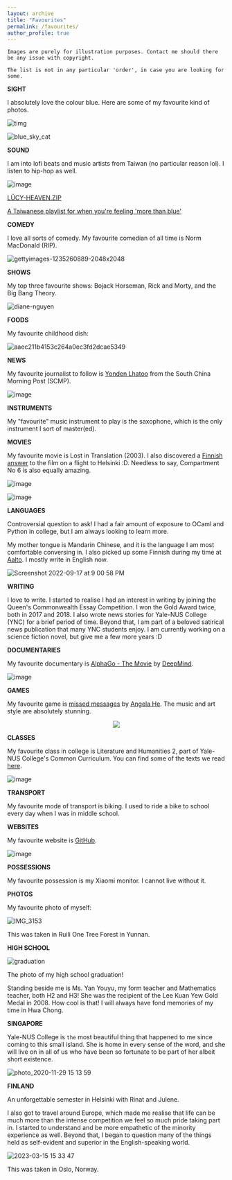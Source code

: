```yaml
---
layout: archive
title: "Favourites"
permalink: /favourites/
author_profile: true
---
```


```Images are purely for illustration purposes. Contact me should there be any issue with copyright.```

```The list is not in any particular 'order', in case you are looking for some.```


**SIGHT**

I absolutely love the colour blue. Here are some of my favourite kind of photos.

![timg](https://user-images.githubusercontent.com/95064358/176353353-8045297a-fe22-4b77-9d56-7780bbd1a95f.jpeg)

![blue_sky_cat](https://user-images.githubusercontent.com/95064358/176353368-981f4ee3-7b19-41b6-9213-93a82dea9f84.jpg)

**SOUND**

I am into lofi beats and music artists from Taiwan (no particular reason lol). I listen to hip-hop as well. 

![image](https://user-images.githubusercontent.com/95064358/178117085-fa587848-4137-4265-8572-4bd90e8c7577.png)

[LÜCY-HEAVEN.ZIP](https://youtu.be/QlAKZ_aaPak)

[A Taiwanese playlist for when you're feeling 'more than blue'](https://www.youtube.com/watch?v=JJ_Otuu5-Oo&list=LL&index=7&ab_channel=gooeygooey)

**COMEDY**

I love all sorts of comedy. My favourite comedian of all time is Norm MacDonald (RIP). 

![gettyimages-1235260889-2048x2048](https://user-images.githubusercontent.com/95064358/176353542-9e2e2d17-7edf-4a49-951a-2fe12b8ca58f.jpeg)

**SHOWS**

My top three favourite shows: Bojack Horseman, Rick and Morty, and the Big Bang Theory.

![diane-nguyen](https://user-images.githubusercontent.com/95064358/176356892-2ad53d6c-79a6-4ef8-b247-f03c2bf31aff.jpeg)

**FOODS**

My favourite childhood dish:

![aaec211b4153c264a0ec3fd2dcae5349](https://user-images.githubusercontent.com/95064358/176357182-41914459-fb77-4630-8ab0-946731cd9c50.png)

**NEWS**

My favourite journalist to follow is [Yonden Lhatoo](https://www.scmp.com/author/yonden-lhatoo) from the South China Morning Post (SCMP). 

![image](https://user-images.githubusercontent.com/95064358/176358251-a67b44bc-52e3-4748-ae5c-2a34606314f8.png)

**INSTRUMENTS**

My "favourite" music instrument to play is the saxophone, which is the only instrument I sort of master(ed).

**MOVIES**

My favourite movie is Lost in Translation (2003). I also discovered a [Finnish answer](https://www.theguardian.com/film/2022/apr/01/juho-kuosmanen-interview-compartment-no-6) to the film on a flight to Helsinki :D. Needless to say, Compartment No 6 is also equally amazing.

![image](https://user-images.githubusercontent.com/95064358/176360511-98944217-9c4f-40bf-8f4b-59060aaca663.png)

![image](https://user-images.githubusercontent.com/95064358/210173521-7a31f77c-fca6-4c7d-94a5-a6a51e65748c.png)


**LANGUAGES**

Controversial question to ask! I had a fair amount of exposure to OCaml and Python in college, but I am always looking to learn more. 

My mother tongue is Mandarin Chinese, and it is the language I am most comfortable conversing in. I also picked up some Finnish during my time at [Aalto](https://www.aalto.fi/fi). I mostly write in English now.

![Screenshot 2022-09-17 at 9 00 58 PM](https://user-images.githubusercontent.com/95064358/190858167-cd3470d8-ea9b-4abe-aa76-91479ab47d9d.png)

**WRITING**

I love to write. I started to realise I had an interest in writing by joining the Queen's Commonwealth Essay Competition. I won the Gold Award twice, both in 2017 and 2018. I also wrote news stories for Yale-NUS College (YNC) for a brief period of time. Beyond that, I am part of a beloved satirical news publication that many YNC students enjoy. I am currently working on a science fiction novel, but give me a few more years :D


**DOCUMENTARIES**

My favourite documentary is [AlphaGo - The Movie](https://youtu.be/WXuK6gekU1Y) by [DeepMind](https://www.deepmind.com/).

![image](https://user-images.githubusercontent.com/95064358/176396886-92a4867d-03a9-4e74-9dc5-161cb1bd69d0.png)

**GAMES**

My favourite game is [missed messages](https://store.steampowered.com/app/812810/missed_messages/) by [Angela He](https://store.steampowered.com/developer/zephyo). The music and art style are absolutely stunning.

<p align="center">
  <img src="https://user-images.githubusercontent.com/95064358/176432360-d2d0723f-e618-4b0f-98f7-e04b18395f21.png" />
</p>

**CLASSES**

My favourite class in college is Literature and Humanities 2, part of Yale-NUS College's Common Curriculum. You can find some of the texts we read [here](https://www.yale-nus.edu.sg/academics/overview/common-curriculum/literature-and-humanities-1-and-2/).

![image](https://user-images.githubusercontent.com/95064358/176435388-a9261b84-fae7-4428-9472-a2a55c620f4d.png)

**TRANSPORT**

My favourite mode of transport is biking. I used to ride a bike to school every day when I was in middle school.

**WEBSITES**

My favourite website is [GitHub](https://github.com/taoo0316).

![image](https://user-images.githubusercontent.com/95064358/176441281-0c232cd5-5153-46ce-8800-af02d39cf4fd.png)

**POSSESSIONS**

My favourite possession is my Xiaomi monitor. I cannot live without it.

**PHOTOS**

My favourite photo of myself:

![IMG_3153](https://user-images.githubusercontent.com/95064358/178159810-7dff90ba-e2f0-4f77-ad89-ef56878d4f1b.JPG)

This was taken in Ruili One Tree Forest in Yunnan.

**HIGH SCHOOL**

![graduation](https://user-images.githubusercontent.com/95064358/197404465-6073a6f1-39ef-4735-9750-3904cc6645e0.jpg)

The photo of my high school graduation! 

Standing beside me is Ms. Yan Youyu, my form teacher and Mathematics teacher, both H2 and H3! She was the recipient of the Lee Kuan Yew Gold Medal in 2008. How cool is that! I will always have fond memories of my time in Hwa Chong. 

**SINGAPORE**

Yale-NUS College is ```the``` most beautiful thing that happened to me since coming to this small island. She is home in every sense of the word, and she will live on in all of us who have been so fortunate to be part of her albeit short existence.

![photo_2020-11-29 15 13 59](https://user-images.githubusercontent.com/95064358/190857659-1066df6e-2abe-439a-aa2a-1344a1f888d8.jpeg)

**FINLAND**

An unforgettable semester in Helsinki with Rinat and Julene.

I also got to travel around Europe, which made me realise that life can be much more than the intense competition we feel so much pride taking part in. I started to understand and be more empathetic of the minority experience as well. Beyond that, I began to question many of the things held as self-evident and superior in the English-speaking world. 

![2023-03-15 15 33 47](https://user-images.githubusercontent.com/95064358/225324861-d12fb9f0-082b-4b5c-ab7c-dfdcdd1068f1.jpg)

This was taken in Oslo, Norway.





